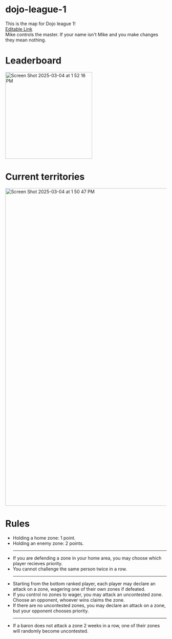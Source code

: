 # dojo-league-1

This is the map for Dojo league 1! <br /><a href="https://ptcee.github.io/dojo-league-1">Editable Link</a>
<br />Mike controls the master. If your name isn't Mike and you make changes they mean nothing.

# Leaderboard
<img width="271" alt="Screen Shot 2025-03-04 at 1 52 16 PM" src="https://github.com/user-attachments/assets/5a4caa89-6abe-4022-be69-9f3500d04af3" />

# Current territories
<img width="992" alt="Screen Shot 2025-03-04 at 1 50 47 PM" src="https://github.com/user-attachments/assets/d2ca0e74-6472-438e-a3ba-c29abfe19ea6" />

# Rules
<ul>
<li>Holding a home zone: 1 point. </li>
<li>Holding an enemy zone: 2 points.</li>
<hr />
<li>If you are defending a zone in your home area, you may choose which player recieves priority.</li>
<li>You cannot challenge the same person twice in a row.</li>
<hr />
<li>Starting from the bottom ranked player, each player may declare an attack on a zone, wagering one of their own zones if defeated.</li>
<li>If you control no zones to wager, you may attack an uncontested zone. Choose an opponent, whoever wins claims the zone.</li>
<li>If there are no uncontested zones, you may declare an attack on a zone, but your opponent chooses priority.</li>
<hr />
<li>If a baron does not attack a zone 2 weeks in a row, one of their zones will randomly become uncontested.</li>
</ul>
